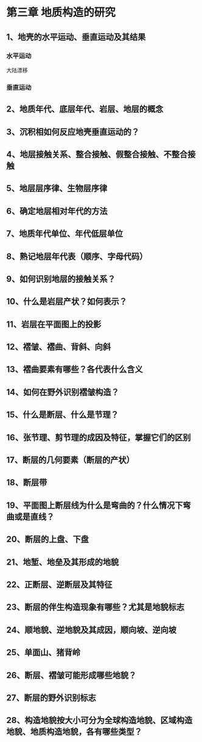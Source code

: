 # 第三章 地质构造的研究

## 1、地壳的水平运动、垂直运动及其结果

### 水平运动

大陆漂移

### 垂直运动



## 2、地质年代、底层年代、岩层、地层的概念

## 3、沉积相如何反应地壳垂直运动的？

## 4、地层接触关系、整合接触、假整合接触、不整合接触

## 5、地层层序律、生物层序律

## 6、确定地层相对年代的方法

## 7、地质年代单位、年代低层单位

## 8、熟记地层年代表（顺序、字母代码）

## 9、如何识别地层的接触关系？

## 10、什么是岩层产状？如何表示？

## 11、岩层在平面图上的投影

## 12、褶皱、褶曲、背斜、向斜

## 13、褶曲要素有哪些？各代表什么含义

## 14、如何在野外识别褶皱构造？

## 15、什么是断层、什么是节理？

## 16、张节理、剪节理的成因及特征，掌握它们的区别

## 17、断层的几何要素（断层的产状）

## 18、断层带

## 19、平面图上断层线为什么是弯曲的？什么情况下弯曲或是直线？

## 20、断层的上盘、下盘

## 21、地堑、地垒及其形成的地貌

## 22、正断层、逆断层及其特征

## 23、断层的伴生构造现象有哪些？尤其是地貌标志

## 24、顺地貌、逆地貌及其成因，顺向坡、逆向坡

## 25、单面山、猪背岭

## 26、断层、褶皱可能形成哪些地貌？

## 27、断层的野外识别标志

## 28、构造地貌按大小可分为全球构造地貌、区域构造地貌、地质构造地貌，各有哪些类型？
